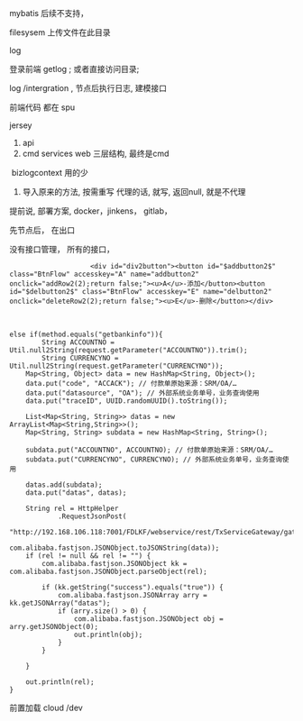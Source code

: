 mybatis 后续不支持，

filesysem 上传文件在此目录

log 

 登录前端  getlog   ; 或者直接访问目录;

log /intergration , 节点后执行日志, 建模接口



前端代码 都在   spu

jersey

1. api 
2. cmd services web 三层结构, 最终是cmd    

​			bizlogcontext 用的少

1. 导入原来的方法, 按需重写  代理的话, 就写, 返回null, 就是不代理

提前说, 部署方案,   docker，jinkens， gitlab，



先节点后， 在出口



没有接口管理， 所有的接口，



                        <div id="div2button"><button id="$addbutton2$" class="BtnFlow" accesskey="A" name="addbutton2" onclick="addRow2(2);return false;"><u>A</u>-添加</button><button id="$delbutton2$" class="BtnFlow" accesskey="E" name="delbutton2" onclick="deleteRow2(2);return false;"><u>E</u>-删除</button></div>





​		

	else if(method.equals("getbankinfo")){
			String ACCOUNTNO = Util.null2String(request.getParameter("ACCOUNTNO")).trim();
			String CURRENCYNO = Util.null2String(request.getParameter("CURRENCYNO"));
		Map<String, Object> data = new HashMap<String, Object>();
		data.put("code", "ACCACK"); // 付款单原始来源：SRM/OA/…
		data.put("datasource", "OA"); // 外部系统业务单号，业务查询使用
		data.put("traceID", UUID.randomUUID().toString());
	
		List<Map<String, String>> datas = new ArrayList<Map<String,String>>();
		Map<String, String> subdata = new HashMap<String, String>();
	
		subdata.put("ACCOUNTNO", ACCOUNTNO); // 付款单原始来源：SRM/OA/…
		subdata.put("CURRENCYNO", CURRENCYNO); // 外部系统业务单号，业务查询使用
	
		datas.add(subdata);
		data.put("datas", datas);
	
		String rel = HttpHelper
				.RequestJsonPost(
						"http://192.168.106.118:7001/FDLKF/webservice/rest/TxServiceGateway/gateway",
						com.alibaba.fastjson.JSONObject.toJSONString(data));
		if (rel != null && rel != "") {
			com.alibaba.fastjson.JSONObject kk = com.alibaba.fastjson.JSONObject.parseObject(rel);
	
			if (kk.getString("success").equals("true")) {
				com.alibaba.fastjson.JSONArray arry = kk.getJSONArray("datas");
				if (arry.size() > 0) {
					com.alibaba.fastjson.JSONObject obj = arry.getJSONObject(0);
					out.println(obj);
				}
			}
	
		}
	
		out.println(rel);
	}



前置加载 cloud /dev